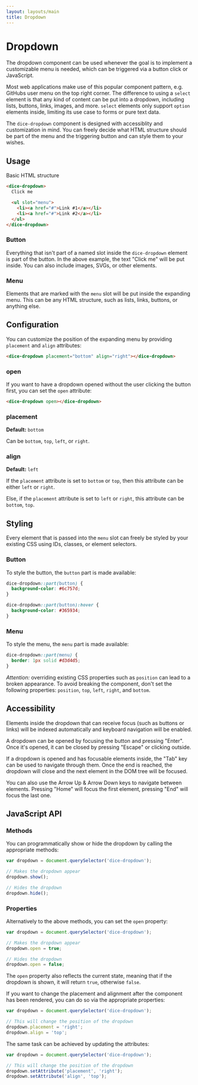 ```yaml
---
layout: layouts/main
title: Dropdown
---
```


# Dropdown

The dropdown component can be used whenever the goal is to implement a customizable menu is needed, which can be triggered via a button click or JavaScript.

Most web applications make use of this popular component pattern, e.g. GitHubs user menu on the top right corner. The difference to using a `select` element is that any kind of content can be put into a dropdown, including lists, buttons, links, images, and more. `select` elements only support `option` elements inside, limiting its use case to forms or pure text data.

The `dice-dropdown` component is designed with accessiblity and customization in mind. You can freely decide what HTML structure should be part of the menu and the triggering button and can style them to your wishes.

## Usage

Basic HTML structure

```html
<dice-dropdown>
  Click me

  <ul slot="menu">
    <li><a href="#">Link #1</a></li>
    <li><a href="#">Link #2</a></li>
  </ul>
</dice-dropdown>
```

### Button

Everything that isn't part of a named slot inside the `dice-dropdown` element is part of the button. In the above example, the text "Click me" will be put inside. You can also include images, SVGs, or other elements.

### Menu

Elements that are marked with the `menu` slot will be put inside the expanding menu. This can be any HTML structure, such as lists, links, buttons, or anything else.

## Configuration

You can customize the position of the expanding menu by providing `placement` and `align` attributes:

```html
<dice-dropdown placement="bottom" align="right"></dice-dropdown>
```

### open

If you want to have a dropdown opened without the user clicking the button first, you can set the `open` attribute:

```html
<dice-dropdown open></dice-dropdown>
```

### placement

**Default:** `bottom`

Can be `bottom`, `top`, `left`, or `right`.

### align

**Default:** `left`

If the `placement` attribute is set to `bottom` or `top`, then this attribute can be either `left` or `right`.

Else, if the `placement` attribute is set to `left` or `right`, this attribute can be `bottom`, `top`.

## Styling

Every element that is passed into the `menu` slot can freely be styled by your existing CSS using IDs, classes, or element selectors.

### Button

To style the button, the `button` part is made available:

```css
dice-dropdown::part(button) {
  background-color: #6c757d;
}

dice-dropdown::part(button):hover {
  background-color: #365934;
}
```

### Menu

To style the menu, the `menu` part is made available:

```css
dice-dropdown::part(menu) {
  border: 1px solid #d3d4d5;
}
```

_Attention:_ overriding existing CSS properties such as `position` can lead to a broken appearance. To avoid breaking the component, don't set the following properties: `position`, `top`, `left`, `right`, and `bottom`.

## Accessibility

Elements inside the dropdown that can receive focus (such as buttons or links) will be indexed automatically and keyboard navigation will be enabled.

A dropdown can be opened by focusing the button and pressing "Enter". Once it's opened, it can be closed by pressing "Escape" or clicking outside.

If a dropdown is opened and has focusable elements inside, the "Tab" key can be used to navigate through them. Once the end is reached, the dropdown will close and the next element in the DOM tree will be focused.

You can also use the Arrow Up & Arrow Down keys to navigate between elements. Pressing "Home" will focus the first element, pressing "End" will focus the last one.

## JavaScript API

### Methods

You can programmatically show or hide the dropdown by calling the appropriate methods:

```js
var dropdown = document.querySelector('dice-dropdown');

// Makes the dropdown appear
dropdown.show();

// Hides the dropdown
dropdown.hide();
```

### Properties

Alternatively to the above methods, you can set the `open` property:

```js
var dropdown = document.querySelector('dice-dropdown');

// Makes the dropdown appear
dropdown.open = true;

// Hides the dropdown
dropdown.open = false;
```

The `open` property also reflects the current state, meaning that if the dropdown is shown, it will return `true`, otherwise `false`.

If you want to change the placement and alignment after the component has been rendered, you can do so via the appropriate properties:

```js
var dropdown = document.querySelector('dice-dropdown');

// This will change the position of the dropdown
dropdown.placement = 'right';
dropdown.align = 'top';
```

The same task can be achieved by updating the attributes:

```js
var dropdown = document.querySelector('dice-dropdown');

// This will change the position of the dropdown
dropdown.setAttribute('placement', 'right');
dropdown.setAttribute('align', 'top');
```
